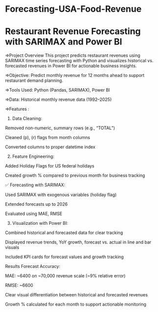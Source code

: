 # Forecasting-USA-Food-Revenue
# Restaurant Revenue Forecasting with SARIMAX and Power BI
=>Project Overview
This project predicts restaurant revenues using SARIMAX time series forecasting with Python and visualizes historical vs. forecasted revenues in Power BI for actionable business insights.

=>Objective: Predict monthly revenue for 12 months ahead to support restaurant demand planning.

=>Tools Used: Python (Pandas, SARIMAX), Power BI

=>Data: Historical monthly revenue data (1992–2025)

=>Features :
1. Data Cleaning:

Removed non-numeric, summary rows (e.g., “TOTAL”)

Cleaned (p), (r) flags from month columns

Converted columns to proper datetime index

2. Feature Engineering:

Added Holiday Flags for US federal holidays

Created growth % compared to previous month for business tracking

✅ Forecasting with SARIMAX:

Used SARIMAX with exogenous variables (holiday flag)

Extended forecasts up to 2026

Evaluated using MAE, RMSE

3. Visualization with Power BI:

Combined historical and forecasted data for clear tracking

Displayed revenue trends, YoY growth, forecast vs. actual in line and bar visuals

Included KPI cards for forecast values and growth tracking

Results
Forecast Accuracy:

MAE: ~6400 on ~70,000 revenue scale (~9% relative error)

RMSE: ~6600

Clear visual differentiation between historical and forecasted revenues

Growth % calculated for each month to support actionable monitoring

